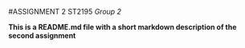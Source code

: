 #ASSIGNMENT 2 ST2195
*Group 2*

**This is a README.md file with a short markdown description of the second assignment**


